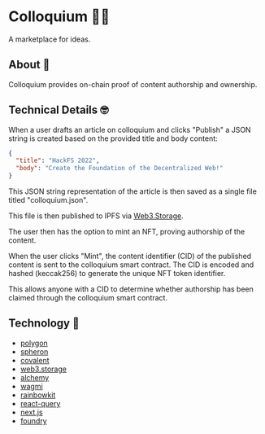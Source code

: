 # Colloquium ✍🏽

A marketplace for ideas.

## About 📝

Colloquium provides on-chain proof of content authorship and ownership.

## Technical Details 🤓

When a user drafts an article on colloquium and clicks "Publish" a
JSON string is created based on the provided title and body content:

```json
{
  "title": "HackFS 2022",
  "body": "Create the Foundation of the Decentralized Web!"
}
```

This JSON string representation of the article is then saved as a
single file titled "colloquium.json".

This file is then published to IPFS via [Web3.Storage](https://github.com/web3-storage/web3.storage).

The user then has the option to mint an NFT, proving authorship of the content.

When the user clicks "Mint", the content identifier (CID) of the published content
is sent to the colloquium smart contract. The CID is encoded and hashed (keccak256)
to generate the unique NFT token identifier.

This allows anyone with a CID to determine whether authorship has been claimed through
the colloquium smart contract.

## Technology 💾

- [polygon](https://polygon.technology/)
- [spheron](https://spheron.network/)
- [covalent](https://www.covalenthq.com/)
- [web3.storage](https://github.com/web3-storage/web3.storage)
- [alchemy](https://www.alchemy.com/)
- [wagmi](https://github.com/tmm/wagmi)
- [rainbowkit](https://github.com/rainbow-me/rainbowkit)
- [react-query](https://github.com/TanStack/query)
- [next.js](https://github.com/vercel/next.js)
- [foundry](https://github.com/foundry-rs/foundry)
